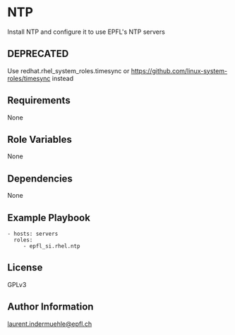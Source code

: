 NTP
=========

Install NTP and configure it to use EPFL's NTP servers

DEPRECATED
----------

Use redhat.rhel_system_roles.timesync or https://github.com/linux-system-roles/timesync instead


Requirements
------------

None


Role Variables
--------------

None


Dependencies
------------

None


Example Playbook
----------------

    - hosts: servers
      roles:
         - epfl_si.rhel.ntp


License
-------

GPLv3

Author Information
------------------

laurent.indermuehle@epfl.ch
